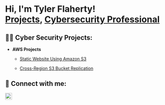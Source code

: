 <h1>Hi, I'm Tyler Flaherty! <br/><a href="https://github.com/TyDefender">Projects</a>, <a href="https://www.linkedin.com/in/tyflaherty0824/">Cybersecurity Professional</a>

<h2>👨‍💻 Cyber Security Projects:</h2>

- <b>AWS Projects</b>
  - [Static Website Using Amazon S3](https://github.com/TyDefender/Static-Website-Using-Amazon-S3)
 
  - [Cross-Region S3 Bucket Replication](https://github.com/TyDefender/S3-Bucket-Replication)

<h2> 🤳 Connect with me:</h2>

[<img align="left" alt="Tyler LinkedIn | LinkedIn" width="22px" src="https://cdn.jsdelivr.net/npm/simple-icons@v3/icons/linkedin.svg" />][linkedin]

[linkedin]: https://linkedin.com/in/tyflaherty0824

<!--
**joshmadakor1/joshmadakor1** is a ✨ _special_ ✨ repository because its `README.md` (this file) appears on your GitHub profile.

Here are some ideas to get you started:

- 🔭 I’m currently working on ...
- 🌱 I’m currently learning ...
- 👯 I’m looking to collaborate on ...
- 🤔 I’m looking for help with ...
- 💬 Ask me about ...
- 📫 How to reach me: ...
- 😄 Pronouns: ...
- ⚡ Fun fact: ...
-->
